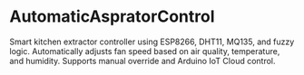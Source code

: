 # AutomaticAspratorControl
Smart kitchen extractor controller using ESP8266, DHT11, MQ135, and fuzzy logic. Automatically adjusts fan speed based on air quality, temperature, and humidity. Supports manual override and Arduino IoT Cloud control.
